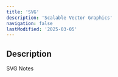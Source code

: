 ```yaml
---
title: 'SVG'
description: 'Scalable Vector Graphics'
navigation: false
lastModified: '2025-03-05'
---
```


## Description

SVG Notes
